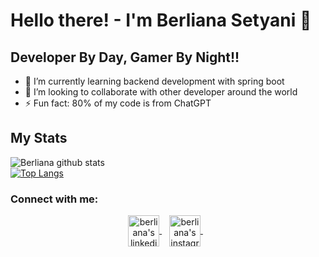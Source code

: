 # Hello there! - I'm Berliana Setyani 👋

## Developer By Day, Gamer By Night!!

- 🌱 I’m currently learning backend development with spring boot
- 👯 I’m looking to collaborate with other developer around the world
- ⚡ Fun fact: 80% of my code is from ChatGPT

## My Stats
![Berliana github stats](https://github-readme-stats.vercel.app/api?username=brlnstyn&count_private=true&theme=synthwave&show_icons=true&include_all_commits=true) 
<br />
[![Top Langs](https://github-readme-stats.vercel.app/api/top-langs/?username=brlnstyn&langs_count=8)](https://github.com/brlnstyn/github-readme-stats)

### Connect with me:

<p align="center">
  <a href="https://www.linkedin.com/in/berliana-setyani-142139228/">
    <img align="center" height="50" src="https://raw.githubusercontent.com/naufalist/naufalist/main/assets/linkedin.svg" alt="berliana's linkedin"/>
  </a>&nbsp;&nbsp;
  <a href="https://www.instagram.com/brlnstyn_/">
    <img align="center" height="50" src="https://raw.githubusercontent.com/naufalist/naufalist/main/assets/instagram.svg" alt="berliana's instagram"/>
  </a>&nbsp;&nbsp;
</p>
<br />
